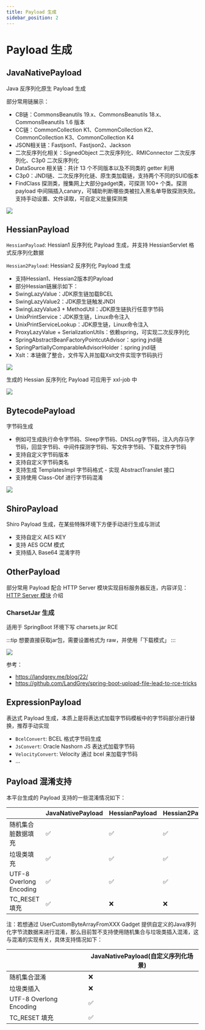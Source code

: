 ```yaml
---
title: Payload 生成
sidebar_position: 2
---
```


# Payload 生成

## JavaNativePayload

Java 反序列化原生 Payload 生成

部分常用链展示：

- CB链：CommonsBeanutils 19.x、CommonsBeanutils 18.x、CommonsBeanutils 1.6 版本
- CC链：CommonCollection K1、CommonCollection K2、CommonCollection K3、CommonCollection K4
- JSON相关链：Fastjson1、Fastjson2、Jackson
- 二次反序列化相关：SignedObject 二次反序列化、RMIConnector 二次反序列化、C3p0 二次反序列化
- DataSource 相关链：共计 13 个不同版本以及不同类的 getter 利用
- C3p0：JNDI链、二次反序列化链、原生类加载链，支持两个不同的SUID版本
- FindClass 探测类，搜集网上大部分gadget类，可探测 100+ 个类。探测 payload 中间隔插入canary，可辅助判断哪些类被拉入黑名单导致探测失败。支持手动设置、文件读取，可自定义批量探测类

![](@site/static/img/main.png)

## HessianPayload

`HessianPayload`: Hessian1 反序列化 Payload 生成，并支持 HessianServlet 格式反序列化数据

`Hessian2Payload`: Hessian2 反序列化 Payload 生成

- 支持Hessian1、Hessian2版本的Payload
- 部分Hessian链展示如下：
- SwingLazyValue：JDK原生链加载BCEL
- SwingLazyValue2：JDK原生链触发JNDI
- SwingLazyValue3 + MethodUtil：JDK原生链执行任意字节码
- UnixPrintService：JDK原生链，Linux命令注入
- UnixPrintServiceLookup：JDK原生链，Linux命令注入
- ProxyLazyValue + SerializationUtils：依赖spring，可实现二次反序列化
- SpringAbstractBeanFactoryPointcutAdvisor：spring jndi链
- SpringPartiallyComparableAdvisorHolder：spring jndi链
- Xslt：本链做了整合，文件写入并加载Xslt文件实现字节码执行

![](@site/static/doc/hessian-generate.png)

生成的 Hessian 反序列化 Payload 可应用于 xxl-job 中

![](@site/static/doc/hessian-deserialization.png)

## BytecodePayload

字节码生成

- 例如可生成执行命令字节码、Sleep字节码、DNSLog字节码，注入内存马字节码，回显字节码、中间件探测字节码、写文件字节码、下载文件字节码
- 支持自定义字节码版本
- 支持自定义字节码类名
- 支持生成 TemplatesImpl 字节码格式 - 实现 AbstractTranslet 接口
- 支持使用 Class-Obf 进行字节码混淆

![](@site/static/doc/bytecode.png)

## ShiroPayload

Shiro Payload 生成，在某些特殊环境下方便手动进行生成与测试

- 支持自定义 AES KEY
- 支持 AES GCM 模式
- 支持插入 Base64 混淆字符

## OtherPayload

部分常用 Payload 配合 HTTP Server 模块实现目标服务器反连，内容详见：[HTTP Server 模块](./httpserver.md) 介绍

### CharsetJar 生成

适用于 SpringBoot 环境下写 charsets.jar RCE

:::tip
想要直接获取jar包，需要设置格式为 raw，并使用「下载模式」
:::

![](@site/static/doc/charset.png)

参考：

- https://landgrey.me/blog/22/
- https://github.com/LandGrey/spring-boot-upload-file-lead-to-rce-tricks

## ExpressionPayload

表达式 Payload 生成，本质上是将表达式加载字节码模板中的字节码部分进行替换，推荐手动实现

- `BcelConvert`: BCEL 格式字节码生成
- `JsConvert`: Oracle Nashorn JS 表达式加载字节码
- `VelocityConvert`: Velocity 通过 bcel 来加载字节码
- ...

## Payload 混淆支持

本平台生成的 Payload 支持的一些混淆情况如下：

|                         | JavaNativePayload | HessianPayload | Hessian2Payload |
|-------------------------|-------------------|----------------|-----------------|
| 随机集合脏数据填充               | ✅                 | ✅              | ✅               |
| 垃圾类填充                   | ✅                 | ✅              | ✅               |
| UTF-8 Overlong Encoding | ✅                 | ✅              | ✅               |
| TC_RESET 填充             | ✅                 | ❌              | ❌               |

注：若想通过 UserCustomByteArrayFromXXX Gadget 提供自定义的Java序列化字节流数据来进行混淆，那么目前暂不支持使用随机集合与垃圾类插入混淆，这与混淆的实现有关，具体支持情况如下：

|                         | JavaNativePayload(自定义序列化场景) |
|-------------------------|-----------------------------|
| 随机集合混淆                  | ❌                           |
| 垃圾类插入                   | ❌                           |
| UTF-8 Overlong Encoding | ✅                           |
| TC_RESET 填充             | ✅                           |
